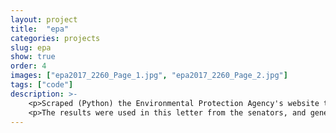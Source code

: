 ```yaml
---
layout: project
title:  "epa"
categories: projects
slug: epa
show: true
order: 4
images: ["epa2017_2260_Page_1.jpg", "epa2017_2260_Page_2.jpg"]
tags: ["code"]
description: >-
    <p>Scraped (Python) the Environmental Protection Agency's website to find instances of climate change data obfuscation. This was a collaboration with <a target="_blank" href="https://envirodatagov.org/">Environmental Data Governance Initiative (EDGI)</a> to find over 200 pages having to do with climate change have been removed.</p>
    <p>The results were used in this letter from the senators, and generated press.</p>
---
```

